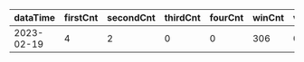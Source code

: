 |dataTime|firstCnt|secondCnt|thirdCnt|fourCnt|winCnt|vrate|wrate|
|-|-|-|-|-|-|-|-|
|2023-02-19|4|2|0|0|306|0%|0%|